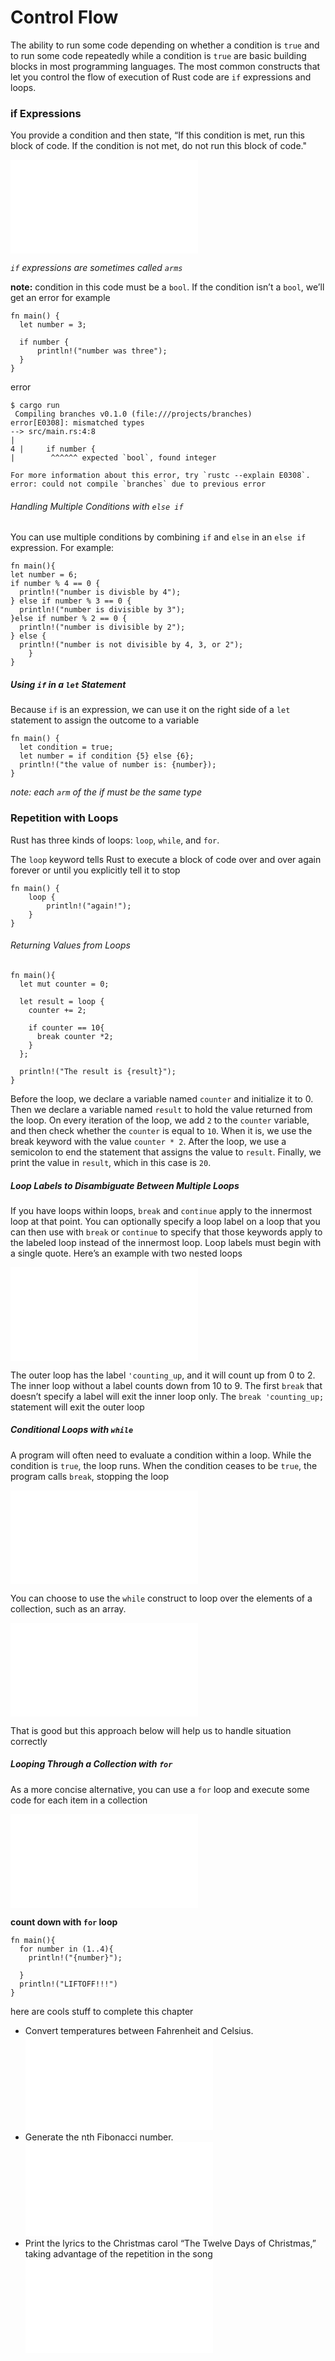 # Control Flow
The ability to run some code depending on whether a condition is `true` and to run some code repeatedly while a condition is `true` are basic building blocks in most programming languages. The most common constructs that let you control the flow of execution of Rust code are `if` expressions and loops.

### if Expressions
You provide a condition and then state, “If this condition is met, run this block of code. If the condition is not met, do not run this block of code."

![check codes->](./if_expression.rs)

*`if` expressions are sometimes called `arms`*

**note:**
 condition in this code must be a `bool`. If the condition isn’t a `bool`, we’ll get an error
  for example
  ```
  fn main() {
    let number = 3;

    if number {
        println!("number was three");
    }
}
  ```

  error

  ```
  $ cargo run
   Compiling branches v0.1.0 (file:///projects/branches)
error[E0308]: mismatched types
 --> src/main.rs:4:8
  |
4 |     if number {
  |        ^^^^^^ expected `bool`, found integer

For more information about this error, try `rustc --explain E0308`.
error: could not compile `branches` due to previous error

  ```
###### Handling Multiple Conditions with `else if`

You can use multiple conditions by combining `if` and `else` in an `else if `expression. For example:

```
fn main(){
let number = 6;
if number % 4 == 0 {
  println!("number is divisble by 4");
} else if number % 3 == 0 {
  println!("number is divisible by 3");
}else if number % 2 == 0 {
  println!("number is divisible by 2");
} else {
  println!("number is not divisible by 4, 3, or 2");
    }
}
```
##### Using `if` in a `let` Statement
Because `if` is an expression, we can use it on the right side of a `let` statement to assign the outcome to a variable

```
fn main() {
  let condition = true;
  let number = if condition {5} else {6};
  println!("the value of number is: {number});
}
```
*note: each `arm` of the if must be the same type*

### Repetition with Loops
Rust has three kinds of loops: `loop`, `while`, and `for`.

The `loop` keyword tells Rust to execute a block of code over and over again forever or until you explicitly tell it to stop


```
fn main() {
    loop {
        println!("again!");
    }
}
```

###### Returning Values from Loops

```
fn main(){
  let mut counter = 0;

  let result = loop {
    counter += 2;

    if counter == 10{
      break counter *2;
    }
  };

  println!("The result is {result}");
}
```
Before the loop, we declare a variable named `counter` and initialize it to 0. Then we declare a variable named `result` to hold the value returned from the loop. On every iteration of the loop, we add `2` to the `counter` variable, and then check whether the `counter` is equal to `10`. When it is, we use the break keyword with the value `counter * 2`. After the loop, we use a semicolon to end the statement that assigns the value to `result`. Finally, we print the value in `result`, which in this case is `20`.

##### Loop Labels to Disambiguate Between Multiple Loops

If you have loops within loops, `break` and `continue` apply to the innermost loop at that point. You can optionally specify a loop label on a loop that you can then use with `break` or `continue` to specify that those keywords apply to the labeled loop instead of the innermost loop. Loop labels must begin with a single quote. Here’s an example with two nested loops

![check codes->](./loops.rs)

The outer loop has the label `'counting_up`, and it will count up from 0 to 2. The inner loop without a label counts down from 10 to 9. The first `break` that doesn’t specify a label will exit the inner loop only. The `break 'counting_up;` statement will exit the outer loop

##### Conditional Loops with `while`

A program will often need to evaluate a condition within a loop. While the condition is `true`, the loop runs. When the condition ceases to be `true`, the program calls `break`, stopping the loop

![check codes->](./while_loop.rs)

You can choose to use the `while` construct to loop over the elements of a collection, such as an array.

![check codes->](./array_loop.rs)

That is good  but this approach below will help us to handle situation correctly 

##### Looping Through a Collection with `for`
As a more concise alternative, you can use a `for` loop and execute some code for each item in a collection

![check codes->](./for_loops.rs)

**count down with `for` loop**

```
fn main(){
  for number in (1..4){
    println!("{number}");

  }
  println!("LIFTOFF!!!")
}
```

here are cools stuff to complete this chapter

- Convert temperatures between Fahrenheit and Celsius. ![see codes here](/Rust_Projects/temp_convert/src/main.rs)
- Generate the nth Fibonacci number.![see codes here](/Rust_Projects/fibonacci/src/main.rs)
- Print the lyrics to the Christmas carol “The Twelve Days of Christmas,” taking advantage of the repetition in the song ![see codes here](/Rust_Projects/twelve_days_of_chrismas/src/main.rs)






